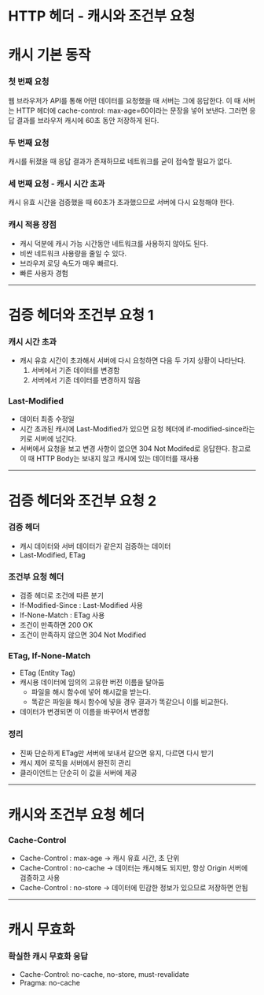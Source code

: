 # HTTP 헤더 - 캐시와 조건부 요청

# 캐시 기본 동작

### 첫 번째 요청

웹 브라우저가 API를 통해 어떤 데이터를 요청했을 때 서버는 그에 응답한다. 이 때 서버는 HTTP 헤더에 cache-control: max-age=60이라는 문장을 넣어 보낸다. 그러면 응답 결과를 브라우저 캐시에 60초 동안 저장하게 된다.

### 두 번째 요청

캐시를 뒤졌을 때 응답 결과가 존재하므로 네트워크를 굳이 접속할 필요가 없다.

### 세 번째 요청 - 캐시 시간 초과

캐시 유효 시간을 검증했을 때 60초가 초과했으므로 서버에 다시 요청해야 한다.

### 캐시 적용 장점

- 캐시 덕분에 캐시 가능 시간동안 네트워크를 사용하지 않아도 된다.
- 비싼 네트워크 사용량을 줄일 수 있다.
- 브라우저 로딩 속도가 매우 빠르다.
- 빠른 사용자 경험

---

# 검증 헤더와 조건부 요청 1

### 캐시 시간 초과

- 캐시 유효 시간이 초과해서 서버에 다시 요청하면 다음 두 가지 상황이 나타난다.
    1. 서버에서 기존 데이터를 변경함
    2. 서버에서 기존 데이터를 변경하지 않음

### Last-Modified

- 데이터 최종 수정일
- 시간 초과된 캐시에 Last-Modified가 있으면 요청 헤더에 if-modified-since라는 키로 서버에 넘긴다.
- 서버에서 요청을 보고 변경 사항이 없으면 304 Not Modifed로 응답한다. 참고로 이 때 HTTP Body는 보내지 않고 캐시에 있는 데이터를 재사용

---

# 검증 헤더와 조건부 요청 2

### 검증 헤더

- 캐시 데이터와 서버 데이터가 같은지 검증하는 데이터
- Last-Modified, ETag

### 조건부 요청 헤더

- 검증 헤더로 조건에 따른 분기
- If-Modified-Since : Last-Modified 사용
- If-None-Match : ETag 사용
- 조건이 만족하면 200 OK
- 조건이 만족하지 않으면 304 Not Modified

### ETag, If-None-Match

- ETag (Entity Tag)
- 캐시용 데이터에 임의의 고유한 버전 이름을 달아둠
    - 파일을 해시 함수에 넣어 해시값을 받는다.
    - 똑같은 파일을 해시 함수에 넣을 경우 결과가 똑같으니 이를 비교한다.
- 데이터가 변경되면 이 이름을 바꾸어서 변경함

### 정리

- 진짜 단순하게 ETag만 서버에 보내서 같으면 유지, 다르면 다시 받기
- 캐시 제어 로직을 서버에서 완전히 관리
- 클라이언트는 단순히 이 값을 서버에 제공

---

# 캐시와 조건부 요청 헤더

### Cache-Control

- Cache-Control : max-age → 캐시 유효 시간, 초 단위
- Cache-Control : no-cache → 데이터는 캐시해도 되지만, 항상 Origin 서버에 검증하고 사용
- Cache-Control : no-store → 데이터에 민감한 정보가 있으므로 저장하면 안됨

---

# 캐시 무효화

### 확실한 캐시 무효화 응답

- Cache-Control: no-cache, no-store, must-revalidate
- Pragma: no-cache